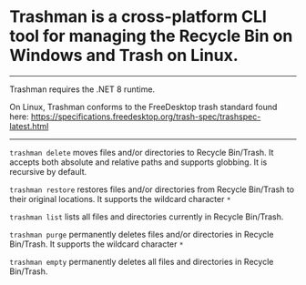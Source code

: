 ﻿# Trashman is a cross-platform CLI tool for managing the Recycle Bin on Windows and Trash on Linux.

---
Trashman requires the .NET 8 runtime.

On Linux, Trashman conforms to the FreeDesktop trash standard found here: https://specifications.freedesktop.org/trash-spec/trashspec-latest.html

---

`trashman delete` moves files and/or directories to Recycle Bin/Trash.
It accepts both absolute and relative paths and supports globbing.
It is recursive by default.

`trashman restore` restores files and/or directories from Recycle Bin/Trash to their original locations.
It supports the wildcard character `*`

`trashman list` lists all files and directories currently in Recycle Bin/Trash.

`trashman purge` permanently deletes files and/or directories in Recycle Bin/Trash. 
It supports the wildcard character `*`

`trashman empty` permanently deletes all files and directories in Recycle Bin/Trash.
